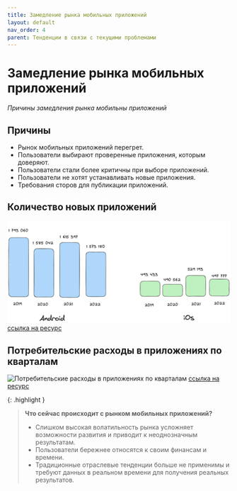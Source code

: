 ```yaml
---
title: Замедление рынка мобильных приложений
layout: default
nav_order: 4
parent: Тенденции в связи с текущими проблемами
---
```


# Замедление рынка мобильных приложений

_Причины замедления рынка мобильны приложений_

## Причины

- Рынок мобильных приложений перегрет.
- Пользователи выбирают проверенные приложения, которым доверяют.
- Пользователи стали более критичны при выборе приложений.
- Пользователи не хотят устанавливать новые приложения.
- Требования сторов для публикации приложений.

## Количество новых приложений

![Количество новых приложений](/assets/images/number_of_newapps.png "Количество новых приложений")
[ссылка на ресурс](https://asomobile.net/en/blog/global-economic-trends-and-the-mobile-application-market/)

## Потребительские расходы в приложениях по кварталам

![Потребительские расходы в приложениях по кварталам](/assets/images/consumer_spent.png "Потребительские расходы в приложениях по кварталам")
[ссылка на ресурс](https://asomobile.net/en/blog/global-economic-trends-and-the-mobile-application-market/)

{: .highlight }
> **Что сейчас происходит с рынком мобильных приложений?**
> - Слишком высокая волатильность рынка усложняет возможности развития и приводит к неоднозначным результатам.
> - Пользователи бережнее относятся к своим финансам и времени.
> - Традиционные отраслевые тенденции больше не применимы и требуют данных в реальном времени для получения реальных результатов.
